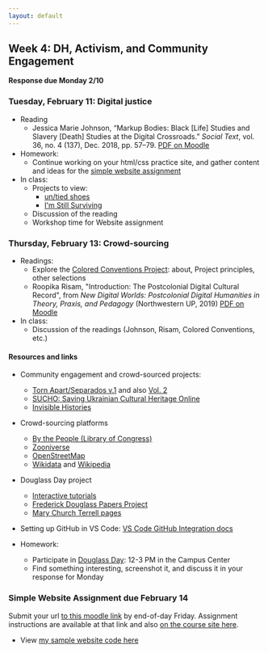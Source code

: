 ```yaml
---
layout: default
---
```


## Week 4: DH, Activism, and Community Engagement


**Response due Monday 2/10**

### Tuesday, February 11: Digital justice

- Reading
    - Jessica Marie Johnson, “Markup Bodies: Black [Life] Studies and Slavery [Death] Studies at the Digital Crossroads.” *Social Text*, vol. 36, no. 4 (137), Dec. 2018, pp. 57–79. [PDF on Moodle](https://moodle.brynmawr.edu/mod/resource/view.php?id=361735)
- Homework:
    - Continue working on your html/css practice site, and gather content and ideas for the [simple website assignment](../assignments/website)
- In class:
    - Projects to view:
      - [un/tied shoes](https://www.untied.shoes/)
      - [I'm Still Surviving](https://www.stillsurviving.net/)
    - Discussion of the reading
    - Workshop time for Website assignment

### Thursday, February 13: Crowd-sourcing

- Readings:
    - Explore the [Colored Conventions Project](https://coloredconventions.org/): about, Project principles, other selections
    - Roopika Risam, "Introduction: The Postcolonial Digital Cultural Record", from *New Digital Worlds: Postcolonial Digital Humanities in Theory, Praxis, and Pedagogy* (Northwestern UP, 2019) [PDF on Moodle](https://moodle.brynmawr.edu/mod/resource/view.php?id=361734)
- In class:
    - Discussion of the readings (Johnson, Risam, Colored Conventions, etc.)

#### Resources and links

- Community engagement and crowd-sourced projects: 
	- [Torn Apart/Separados v.1](https://xpmethod.columbia.edu/torn-apart/volume/1/) and also [Vol. 2](https://xpmethod.columbia.edu/torn-apart/volume/2/)
	- [SUCHO: Saving Ukrainian Cultural Heritage Online](https://www.sucho.org/)
	- [Invisible Histories](https://invisiblehistory.org/)
- Crowd-sourcing platforms
	- [By the People (Library of Congress)](https://crowd.loc.gov/)
	- [Zooniverse](https://www.zooniverse.org/projects)
	- [OpenStreetMap](https://www.openstreetmap.org/about)
	- [Wikidata](https://www.wikidata.org/wiki/Wikidata:Main_Page) and [Wikipedia](https://www.wikipedia.org/)
- Douglass Day project
	- [Interactive tutorials](https://douglassday.org/transcribe-2025/#1-interactive-tutorials)
	- [Frederick Douglass Papers Project](https://frederickdouglasspapersproject.com/s/digitaledition/page/home)
	- [Mary Church Terrell pages](https://crowd.loc.gov/campaigns/mary-church-terrell-advocate-for-african-americans-and-women/?loclr=blogsig)

- Setting up GitHub in VS Code: [VS Code GitHub Integration docs](https://code.visualstudio.com/docs/sourcecontrol/github)

- Homework:
    - Participate in [Douglass Day](https://douglassday.org/): 12-3 PM in the Campus Center
    - Find something interesting, screenshot it, and discuss it in your response for Monday

### **Simple Website Assignment due February 14**

Submit your url [to this moodle link](https://moodle.brynmawr.edu/mod/assign/view.php?id=367779) by end-of-day Friday. Assignment instructions are available at that link and also [on the course site here](../assignments/website).

- View [my sample website code here](https://github.com/hist105b/html-css/)